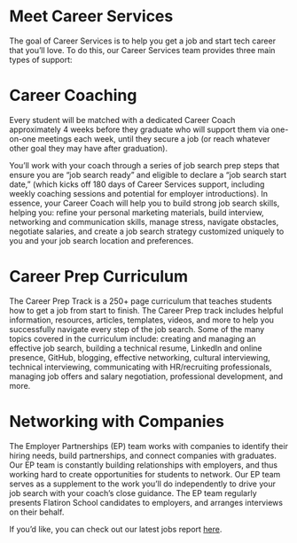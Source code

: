 # Meet Career Services

The goal of Career Services is to help you get a job and start tech career that you’ll love. To do this, our Career Services team provides three main types of support:

# Career Coaching
Every student will be matched with a dedicated Career Coach approximately 4 weeks before they graduate who will support them via one-on-one meetings each week, until they secure a job (or reach whatever other goal they may have after graduation). 


You’ll work with your coach through a series of job search prep steps that ensure you are “job search ready” and eligible to declare a “job search start date,” (which kicks off 180 days of Career Services support, including weekly coaching sessions and potential for employer introductions). In essence, your Career Coach will help you to build strong job search skills, helping you: refine your personal marketing materials, build interview, networking and communication skills, manage stress, navigate obstacles, negotiate salaries, and create a job search strategy customized uniquely to you and your job search location and preferences.

# Career Prep Curriculum
The Career Prep Track is a 250+ page curriculum that teaches students how to get a job from start to finish. The Career Prep track includes helpful information, resources, articles, templates, videos, and more to help you successfully navigate every step of the job search. Some of the many topics covered in the curriculum include: creating and managing an effective job search, building a technical resume, LinkedIn and online presence, GitHub, blogging, effective networking, cultural interviewing, technical interviewing, communicating with HR/recruiting professionals, managing job offers and salary negotiation, professional development, and more. 

# Networking with Companies
The Employer Partnerships (EP) team works with companies to identify their hiring needs, build partnerships, and connect companies with graduates. Our EP team is constantly building relationships with employers, and thus working hard to create opportunities for students to network. Our EP team serves as a supplement to the work you’ll do independently to drive your job search with your coach’s close guidance. The EP team regularly presents Flatiron School candidates to employers, and arranges interviews on their behalf.

If you’d like, you can check out our latest jobs report [here](https://flatironschool.com/jobs-reports/).  
